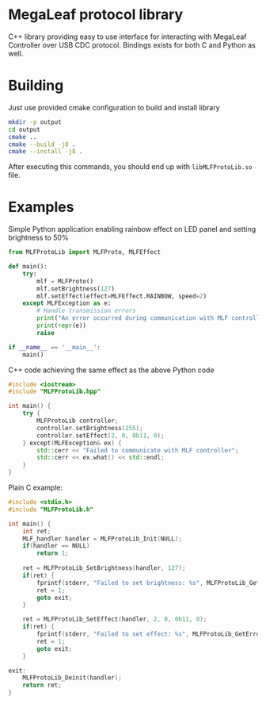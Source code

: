 # MegaLeaf protocol library

C++ library providing easy to use interface for interacting with MegaLeaf Controller over USB CDC protocol. Bindings exists for both C and Python as well.

# Building

Just use provided cmake configuration to build and install library

```sh
mkdir -p output
cd output
cmake ..
cmake --build -j8 .
cmake --install -j8 .
```

After executing this commands, you should end up with `libMLFProtoLib.so` file.

# Examples
Simple Python application enabling rainbow effect on LED panel and setting brightness to 50%

```python
from MLFProtoLib import MLFProto, MLFEffect

def main():
    try:
        mlf = MLFProto()
        mlf.setBrightness(127)
        mlf.setEffect(effect=MLFEffect.RAINBOW, speed=2)
    except MLFException as e:
        # Handle transmission errors
        print("An error occurred during communication with MLF controller:")
        print(repr(e))
        raise

if __name__ == '__main__':
    main()
```

C++ code achieving the same effect as the above Python code

```cpp
#include <iostream>
#include "MLFProtoLib.hpp"

int main() {
    try {
        MLFProtoLib controller;
        controller.setBrightness(255);
        controller.setEffect(2, 0, 0b11, 0);
    } except(MLFException& ex) {
        std::cerr << "Failed to communicate with MLF controller";
        std::cerr << ex.what() << std::endl;
    }
}
```

Plain C example:

```c
#include <stdio.h>
#include "MLFProtoLib.h"

int main() {
    int ret;
    MLF_handler handler = MLFProtoLib_Init(NULL);
    if(handler == NULL)
        return 1;
    
    ret = MLFProtoLib_SetBrightness(handler, 127);
    if(ret) {
        fprintf(stderr, "Failed to set brightness: %s", MLFProtoLib_GetError(handler));
        ret = 1;
        goto exit;
    }

    ret = MLFProtoLib_SetEffect(handler, 2, 0, 0b11, 0);
    if(ret) {
        fprintf(stderr, "Failed to set effect: %s", MLFProtoLib_GetError(handler));
        ret = 1;
        goto exit;
    }

exit:
    MLFProtoLib_Deinit(handler);
    return ret;
}

```
